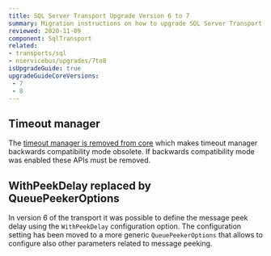 ```yaml
---
title: SQL Server Transport Upgrade Version 6 to 7
summary: Migration instructions on how to upgrade SQL Server Transport from Version 8 to 9.
reviewed: 2020-11-09
component: SqlTransport
related:
- transports/sql
- nservicebus/upgrades/7to8
isUpgradeGuide: true
upgradeGuideCoreVersions:
 - 7
 - 8
---
```


## Timeout manager

The [timeout manager is removed from core](/nservicebus/upgrades/7to8/#timeout-manager-removed) which makes timeout manager backwards compatibility mode obsolete. If backwards compatibility mode was enabled these APIs must be removed.

## WithPeekDelay replaced by QueuePeekerOptions

In version 6 of the transport it was possible to define the message peek delay using the `WithPeekDelay` configuration option. The configuration setting has been moved to a more generic `QueuePeekerOptions` that allows to configure also other parameters related to message peeking.